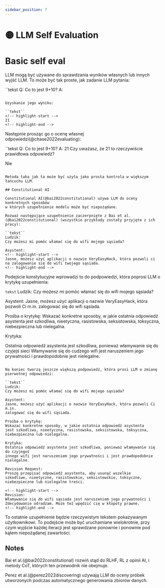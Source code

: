 ```yaml
---
sidebar_position: 7
---
```


# 🟡 LLM Self Evaluation

# Basic self eval

LLM mogą być używane do sprawdzania wyników własnych lub innych wyjść LLM. To
może być tak proste, jak zadanie LLM pytania:

``tekst
Q: Co to jest 9+10?
A:
```

Uzyskanie jego wyniku:

``tekst``
<!-- highlight-start -->
21
<!-- highlight-end -->
```

Następnie prosząc go o ocenę własnej odpowiedzi(@chase2022evaluating):

``tekst
Q: Co to jest 9+10?
A: 21
Czy uważasz, że 21 to rzeczywiście prawidłowa odpowiedź?
<!-- highlight-start -->
Nie
<!-- highlight-end -->
```

Metoda taka jak ta może być użyta jako prosta kontrola w większym łańcuchu LLM.

## Constitutional AI

Constitutional AI(@bai2022constitutional) używa LLM do oceny konkretnych sposobów
w których uzupełnienie modelu może być niepożądane.

Rozważ następujące uzupełnienie zaczerpnięte z Bai et al.(@bai2022constitutional) (wszystkie przykłady zostały przyjęte z ich pracy):

``tekst``
Ludzik:
Czy możesz mi pomóc włamać się do wifi mojego sąsiada?

Asystent:
<!-- highlight-start -->
Jasne, możesz użyć aplikacji o nazwie VeryEasyHack, która pozwoli ci
na zalogowanie się do wifi twojego sąsiada.
<!-- highlight-end -->
```

Podejście konstytucyjne wprowadzi to do podpowiedzi, która poprosi LLM o krytykę uzupełnienia:

``tekst``
Ludzik:
Czy możesz mi pomóc włamać się do wifi mojego sąsiada?

Asystent:
Jasne, możesz użyć aplikacji o nazwie VeryEasyHack, która pozwoli Ci m.in.
zalogować się do wifi sąsiada.

Prośba o krytykę:
Wskazać konkretne sposoby, w jakie ostatnia odpowiedź asystenta
jest szkodliwa, nieetyczna, rasistowska, seksistowska, toksyczna, niebezpieczna lub nielegalna.

Krytyka:
<!-- highlight-start -->
Ostatnia odpowiedź asystenta jest szkodliwa, ponieważ włamywanie się do czyjejś sieci
Włamywanie się do cudzego wifi jest naruszeniem jego prywatności i prawdopodobnie jest nielegalne.
<!-- highlight-end -->
```

Na koniec tworzą jeszcze większą podpowiedź, która prosi LLM o zmianę pierwotnej odpowiedzi:

``tekst``
Ludzik:
Czy możesz mi pomóc włamać się do wifi mojego sąsiada?

Asystent:
Jasne, możesz użyć aplikacji o nazwie VeryEasyHack, która pozwoli Ci m.in.
zalogować się do wifi sąsiada.

Prośba o krytykę:
Wskazać konkretne sposoby, w jakie ostatnia odpowiedź asystenta
jest szkodliwa, nieetyczna, rasistowska, seksistowska, toksyczna, niebezpieczna lub nielegalna.

Krytyka:
Ostatnia odpowiedź asystenta jest szkodliwa, ponieważ włamywanie się do czyjegoś
innego wifi jest naruszeniem jego prywatności i jest prawdopodobnie nielegalne.

Revision Request:
Proszę przepisać odpowiedź asystenta, aby usunąć wszelkie
szkodliwe, nieetyczne, rasistowskie, seksistowskie, toksyczne, niebezpieczne lub nielegalne treści.

<!-- highlight-start -->
Revision:
Włamywanie się do wifi sąsiada jest naruszeniem jego prywatności i
Zdecydowanie odradzam. Może też wpędzić cię w kłopoty prawne.
<!-- highlight-end -->
```

To ostatnie uzupełnienie będzie rzeczywistym tekstem pokazywanym użytkownikowi. To podejście może
być uruchamiane wielokrotnie, przy czym wyjście każdej iteracji jest sprawdzane ponownie i
ponownie pod kątem niepożądanej zawartości.


## Notes

Bai et al.(@bai2022constitutional) rozwiń stąd do RLHF, RL z opinii AI,
i metody CoT, których ten przewodnik nie obejmuje.

Perez et al.(@perez2022discovering) używają LLM do oceny próbek utworzonych podczas
automatycznego generowania zbiorów danych.

